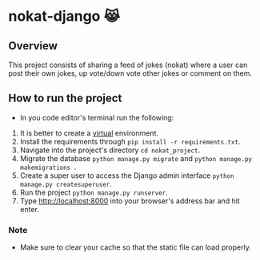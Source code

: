 # nokat-django :joy_cat:

## Overview
This project consists of sharing a feed of jokes (nokat) where a user can post their own jokes, up vote/down vote other jokes or comment on them.

## How to run the project
- In you code editor's terminal run the following:
1. It is better to create a [virtual](https://docs.python.org/3/library/venv.html) environment.
2. Install the requirements through `pip install -r requirements.txt`.
3. Navigate into the project's directory `cd nokat_project`.
4. Migrate the database `python manage.py migrate` and `python manage.py makemigrations `.
5. Create a  super user to access the Django admin interface
 `python manage.py createsuperuser`.
6.  Run the project 
`python manage.py runserver`.
7. Type [http://localhost:8000](http://localhost:8000) into your browser's address bar and hit enter.
### Note 
- Make sure to clear your cache so that the static file can load properly.